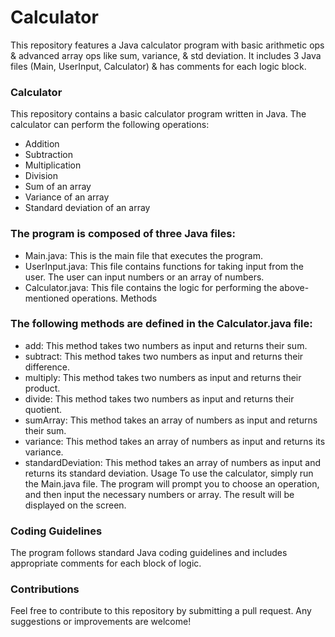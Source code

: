 # Calculator
This repository features a Java calculator program with basic arithmetic ops &amp; advanced array ops like sum, variance, &amp; std deviation. It includes 3 Java files (Main, UserInput, Calculator) &amp; has comments for each logic block. 

### Calculator
This repository contains a basic calculator program written in Java. The calculator can perform the following operations:

- Addition
- Subtraction
- Multiplication
- Division
- Sum of an array
- Variance of an array
- Standard deviation of an array

### The program is composed of three Java files:
- Main.java: This is the main file that executes the program.
- UserInput.java: This file contains functions for taking input from the user. The user can input numbers or an array of numbers.
- Calculator.java: This file contains the logic for performing the above-mentioned operations.
Methods

### The following methods are defined in the Calculator.java file:
- add: This method takes two numbers as input and returns their sum.
- subtract: This method takes two numbers as input and returns their difference.
- multiply: This method takes two numbers as input and returns their product.
- divide: This method takes two numbers as input and returns their quotient.
- sumArray: This method takes an array of numbers as input and returns their sum.
- variance: This method takes an array of numbers as input and returns its variance.
- standardDeviation: This method takes an array of numbers as input and returns its standard deviation.
Usage
To use the calculator, simply run the Main.java file. The program will prompt you to choose an operation, and then input the necessary numbers or array. The result will be displayed on the screen.

### Coding Guidelines
The program follows standard Java coding guidelines and includes appropriate comments for each block of logic.

### Contributions
Feel free to contribute to this repository by submitting a pull request. Any suggestions or improvements are welcome!
